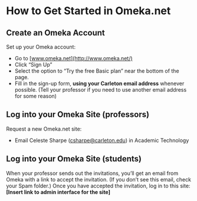 # How to Get Started in Omeka.net


## Create an Omeka Account

Set up your Omeka account:
* Go to [www.omeka.net](http://www.omeka.net/)
* Click “Sign Up”
* Select the option to “Try the free Basic plan” near the bottom of the page.
* Fill in the sign-up form, **using your Carleton email address** whenever possible. (Tell your professor if you need to use another email address for some reason)


## Log into your Omeka Site (professors)

Request a new Omeka.net site:
* Email Celeste Sharpe ([csharpe@carleton.edu](mailto:csharpe@carleton.edu)) in Academic Technology


## Log into your Omeka Site (students)

When your professor sends out the invitations, you’ll get an email from Omeka with a link to accept the invitation. (If you don’t see this email, check your Spam folder.) Once you have accepted the invitation, log in to this site: **[Insert link to admin interface for the site]**



